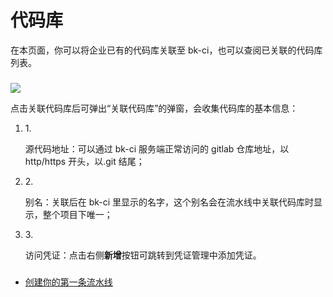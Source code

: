 # 代码库

在本页面，你可以将企业已有的代码库关联至 bk-ci，也可以查阅已关联的代码库列表。

### &#x20;<a href="#guan-lian-gitlab-dai-ma-ku" id="guan-lian-gitlab-dai-ma-ku"></a>

![](https://589213227-files.gitbook.io/\~/files/v0/b/gitbook-28427.appspot.com/o/assets%2F-MZIuzLgCmrIqRRM\_hhk%2F-MZNYLpM0jfhEGy8Z\_-g%2F-MZNYa2E86nRHOC3lfHq%2Fimage.png?alt=media\&token=57546f4d-d517-4e4d-89d7-60bf0c4e519d)

点击关联代码库后可弹出“关联代码库”的弹窗，会收集代码库的基本信息：

1.  1\.

    源代码地址：可以通过 bk-ci 服务端正常访问的 gitlab 仓库地址，以 http/https 开头，以.git 结尾；
2.  2\.

    别名：关联后在 bk-ci 里显示的名字，这个别名会在流水线中关联代码库时显示，整个项目下唯一；
3.  3\.

    访问凭证：点击右侧**新增**按钮可跳转到凭证管理中添加凭证。

### &#x20;<a href="#jie-xia-lai-ni-ke-neng-xu-yao" id="jie-xia-lai-ni-ke-neng-xu-yao"></a>

* ​[创建你的第一条流水线](broken-reference)​
